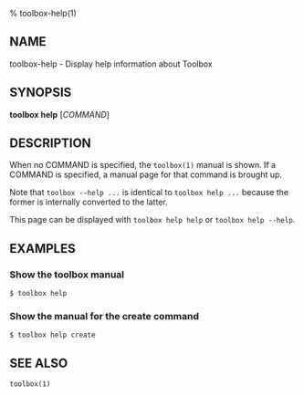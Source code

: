 % toolbox-help(1)

## NAME
toolbox\-help - Display help information about Toolbox

## SYNOPSIS
**toolbox help** [*COMMAND*]

## DESCRIPTION

When no COMMAND is specified, the `toolbox(1)` manual is shown. If a COMMAND
is specified, a manual page for that command is brought up.

Note that `toolbox --help ...` is identical to `toolbox help ...` because the
former is internally converted to the latter.

This page can be displayed with `toolbox help help` or `toolbox help --help`.

## EXAMPLES

### Show the toolbox manual

```
$ toolbox help
```

### Show the manual for the create command

```
$ toolbox help create
```

## SEE ALSO

`toolbox(1)`
